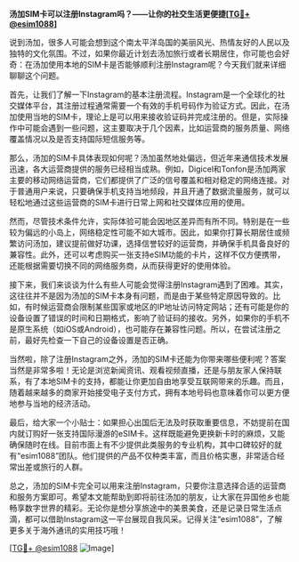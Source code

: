 **汤加SIM卡可以注册Instagram吗？——让你的社交生活更便捷[[TG💪+ @esim1088](https://t.me/s/esim1088)]**

说到汤加，很多人可能会想到这个南太平洋岛国的美丽风光、热情友好的人民以及独特的文化氛围。不过，如果你最近计划去汤加旅行或者长期居住，你可能也会好奇：在汤加使用本地的SIM卡是否能够顺利注册Instagram呢？今天我们就来详细聊聊这个问题。

首先，让我们了解一下Instagram的基本注册流程。Instagram是一个全球化的社交媒体平台，其注册过程通常需要一个有效的手机号码作为验证方式。因此，在汤加使用当地的SIM卡，理论上是可以用来接收验证码并完成注册的。但是，实际操作中可能会遇到一些问题，这主要取决于几个因素，比如运营商的服务质量、网络覆盖情况以及是否支持国际短信服务等。

那么，汤加的SIM卡具体表现如何呢？汤加虽然地处偏远，但近年来通信技术发展迅速，各大运营商提供的服务已经相当成熟。例如，Digicel和Tonfon是汤加两家主要的移动网络运营商，它们都提供了广泛的信号覆盖和相对稳定的网络连接。对于普通用户来说，只要确保手机支持当地频段，并且开通了数据流量服务，就可以轻松地通过这些运营商的SIM卡进行日常上网和社交媒体应用的使用。

然而，尽管技术条件允许，实际体验可能会因地区差异而有所不同。特别是在一些较为偏远的小岛上，网络稳定性可能不如大城市。因此，如果你打算长期居住或频繁访问汤加，建议提前做好功课，选择信誉较好的运营商，并确保手机具备良好的兼容性。此外，还可以考虑购买一张支持eSIM功能的卡片，这样不仅方便携带，还能根据需要切换不同的网络服务商，从而获得更好的使用体验。

接下来，我们来谈谈为什么有些人可能会觉得注册Instagram遇到了困难。其实，这往往并不是因为汤加的SIM卡本身有问题，而是由于某些特定原因导致的。比如，有时候运营商会限制某些国家或地区的IP地址访问特定网站；还有可能是你的设备设置了错误的时间和日期格式，影响了验证码的接收。另外，如果你的手机不是原生系统（如iOS或Android），也可能存在兼容性问题。所以，在尝试注册之前，最好先检查一下自己的设备设置是否正确。

当然啦，除了注册Instagram之外，汤加的SIM卡还能为你带来哪些便利呢？答案当然是非常多啦！无论是浏览新闻资讯、观看视频直播，还是与朋友家人保持联系，有了本地SIM卡的支持，都能让你更加自由地享受互联网带来的乐趣。而且，随着越来越多的商家开始接受电子支付方式，拥有本地号码也意味着你可以更方便地参与当地的经济活动。

最后，给大家一个小贴士：如果担心出国后无法及时获取重要信息，不妨提前在国内就订购好一张支持国际漫游的eSIM卡。这样既能避免更换新卡时的麻烦，又能确保随时在线。目前市面上有不少提供此类服务的专业机构，其中口碑较好的就有“esim1088”团队。他们提供的产品不仅种类丰富，而且价格实惠，非常适合经常出差或旅行的人群。

总之，汤加的SIM卡完全可以用来注册Instagram，只要你注意选择合适的运营商和服务方案即可。希望本文能帮助到即将前往汤加的朋友，让大家在异国他乡也能畅享数字世界的精彩。无论你是想分享旅途中的美景美食，还是记录日常生活点滴，都可以借助Instagram这一平台展现自我风采。记得关注“esim1088”，了解更多关于海外通讯的实用技巧哦！

[[TG💪+ @esim1088](https://t.me/s/esim1088) ![Image](https://i.postimg.cc/4NQfJmqS/Snipaste-2025-05-13-00-14-12.png)]